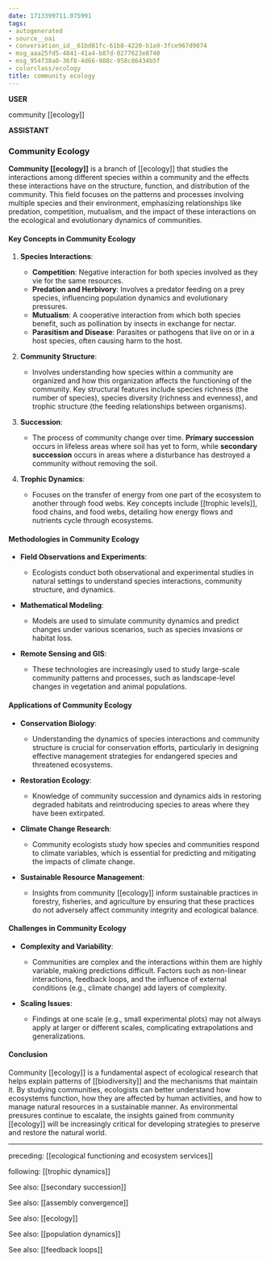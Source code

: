 ```yaml
---
date: 1713399711.075991
tags:
- autogenerated
- source__oai
- conversation_id__61bd81fc-61b8-4220-b1a9-3fce967d9074
- msg_aaa25fd5-4841-41a4-b87d-0277623e8740
- msg_954f38a0-36f8-4d66-988c-958c86434b5f
- colorclass/ecology
title: community ecology
---
```


**USER**

community [[ecology]]


**ASSISTANT**

### Community Ecology

**Community [[ecology]]** is a branch of [[ecology]] that studies the interactions among different species within a community and the effects these interactions have on the structure, function, and distribution of the community. This field focuses on the patterns and processes involving multiple species and their environment, emphasizing relationships like predation, competition, mutualism, and the impact of these interactions on the ecological and evolutionary dynamics of communities.

#### Key Concepts in Community Ecology

1. **Species Interactions**:
   - **Competition**: Negative interaction for both species involved as they vie for the same resources.
   - **Predation and Herbivory**: Involves a predator feeding on a prey species, influencing population dynamics and evolutionary pressures.
   - **Mutualism**: A cooperative interaction from which both species benefit, such as pollination by insects in exchange for nectar.
   - **Parasitism and Disease**: Parasites or pathogens that live on or in a host species, often causing harm to the host.

2. **Community Structure**:
   - Involves understanding how species within a community are organized and how this organization affects the functioning of the community. Key structural features include species richness (the number of species), species diversity (richness and evenness), and trophic structure (the feeding relationships between organisms).

3. **Succession**:
   - The process of community change over time. **Primary succession** occurs in lifeless areas where soil has yet to form, while **secondary succession** occurs in areas where a disturbance has destroyed a community without removing the soil.

4. **Trophic Dynamics**:
   - Focuses on the transfer of energy from one part of the ecosystem to another through food webs. Key concepts include [[trophic levels]], food chains, and food webs, detailing how energy flows and nutrients cycle through ecosystems.

#### Methodologies in Community Ecology

- **Field Observations and Experiments**:
  - Ecologists conduct both observational and experimental studies in natural settings to understand species interactions, community structure, and dynamics.

- **Mathematical Modeling**:
  - Models are used to simulate community dynamics and predict changes under various scenarios, such as species invasions or habitat loss.

- **Remote Sensing and GIS**:
  - These technologies are increasingly used to study large-scale community patterns and processes, such as landscape-level changes in vegetation and animal populations.

#### Applications of Community Ecology

- **Conservation Biology**:
  - Understanding the dynamics of species interactions and community structure is crucial for conservation efforts, particularly in designing effective management strategies for endangered species and threatened ecosystems.

- **Restoration Ecology**:
  - Knowledge of community succession and dynamics aids in restoring degraded habitats and reintroducing species to areas where they have been extirpated.

- **Climate Change Research**:
  - Community ecologists study how species and communities respond to climate variables, which is essential for predicting and mitigating the impacts of climate change.

- **Sustainable Resource Management**:
  - Insights from community [[ecology]] inform sustainable practices in forestry, fisheries, and agriculture by ensuring that these practices do not adversely affect community integrity and ecological balance.

#### Challenges in Community Ecology

- **Complexity and Variability**:
  - Communities are complex and the interactions within them are highly variable, making predictions difficult. Factors such as non-linear interactions, feedback loops, and the influence of external conditions (e.g., climate change) add layers of complexity.

- **Scaling Issues**:
  - Findings at one scale (e.g., small experimental plots) may not always apply at larger or different scales, complicating extrapolations and generalizations.

#### Conclusion

Community [[ecology]] is a fundamental aspect of ecological research that helps explain patterns of [[biodiversity]] and the mechanisms that maintain it. By studying communities, ecologists can better understand how ecosystems function, how they are affected by human activities, and how to manage natural resources in a sustainable manner. As environmental pressures continue to escalate, the insights gained from community [[ecology]] will be increasingly critical for developing strategies to preserve and restore the natural world.


---

preceding: [[ecological functioning and ecosystem services]]  


following: [[trophic dynamics]]

See also: [[secondary succession]]


See also: [[assembly convergence]]


See also: [[ecology]]


See also: [[population dynamics]]


See also: [[feedback loops]]